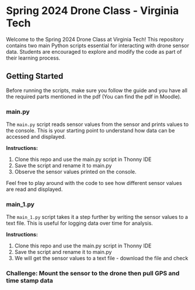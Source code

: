 # Spring 2024 Drone Class - Virginia Tech

Welcome to the Spring 2024 Drone Class at Virginia Tech! This repository contains two main Python scripts essential for interacting with drone sensor data. 
Students are encouraged to explore and modify the code as part of their learning process.

## Getting Started

Before running the scripts, make sure you follow the guide and you have all the required parts mentioned in the pdf (You can find the pdf in Moodle).

### **main.py**

The `main.py` script reads sensor values from the sensor and prints values to the console. This is your starting point to understand how data can be accessed and displayed.

**Instructions:**

1. Clone this repo and use the main.py script in Thonny IDE
2. Save the script and rename it to main.py
3. Observe the sensor values printed on the console.

Feel free to play around with the code to see how different sensor values are read and displayed.

### **main_1.py**

The `main_1.py` script takes it a step further by writing the sensor values to a text file. This is useful for logging data over time for analysis.

**Instructions:**

1. Clone this repo and use the main.py script in Thonny IDE
2. Save the script and rename it to main.py
3. We will get the sensor values to a text file - download the file and check 

### **Challenge: Mount the sensor to the drone then pull GPS and time stamp data**
